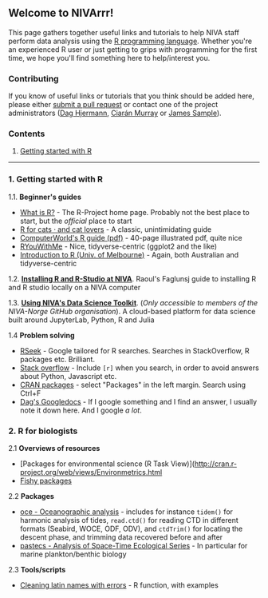 ## Welcome to NIVArrr!

This page gathers together useful links and tutorials to help NIVA staff perform data analysis using the [R programming language](https://www.r-project.org/about.html). Whether you're an experienced R user or just getting to grips with programming for the first time, we hope you'll find something here to help/interest you.

### Contributing

If you know of useful links or tutorials that you think should be added here, please either [submit a pull request](https://github.com/NIVANorge/NIVArrr/pulls) or contact one of the project administrators ([Dag Hjermann](mailto:Dag.Hjermann@niva.no), [Ciarán Murray](mailto:CJM@niva-dk.dk) or [James Sample](mailto:james.sample@niva.no)).

### Contents

 1. [Getting started with R](/NIVArrr/README.HTML#1-getting-started-with-r)
 
 ___

### 1. Getting started with R

 1.1. **Beginner's guides**  
* [What is R?](https://www.r-project.org/about.html) - The R-Project home page. Probably not the best place to start, but the *official* place to start  
* [R for cats · and cat lovers](https://rforcats.net/) - A classic, unintimidating guide   
* [ComputerWorld's R guide (pdf)](../pdf/r4beginners_v3.pdf) - 40-page illustrated pdf, quite nice  
* [RYouWithMe](https://rladiessydney.org/courses/ryouwithme/) - Nice, tidyverse-centric (ggplot2 and the like)  
* [Introduction to R (Univ. of Melbourne)](https://r-unimelb.gitbook.io/rbook/) - Again, both Australian and tidyverse-centric   

 1.2. **[Installing R and R-Studio at NIVA](https://github.com/NIVANorge/NIVArrr/blob/master/pdf/raoul_w_faglunsj_r.pdf)**. Raoul's Faglunsj guide to installing R and R studio locally on a NIVA computer  
 
 1.3. **[Using NIVA's Data Science Toolkit](https://jupyterhub.niva.no)**. (*Only accessible to members of the NIVA-Norge GitHub organisation*). A cloud-based platform for data science built around JupyterLab, Python, R and Julia
 
 1.4 **Problem solving**   
* [RSeek](https://rseek.org/) - Google tailored for R searches. Searches in StackOverflow, R packages etc. Brilliant.    
* [Stack overflow](https://stackoverflow.com/questions/tagged/r) - Include `[r]` when you search, in order to avoid answers about Python, Javascript etc.  
* [CRAN packages](https://cran.r-project.org/) - select "Packages" in the left margin. Search using Ctrl+F   
* [Dag's Googledocs](https://docs.google.com/document/d/146IAr0Z6b19w4mRjtvTd-9_3hvY5n-bNIn4v5T3aw2E/edit) - If I google something and I find an answer, I usually note it down here. And I google *a lot*.

### 2. R for biologists

 2.1 **Overviews of resources**  
 
 * [Packages for environmental science (R Task View)](http://cran.r-project.org/web/views/Environmetrics.html   
 * [Fishy packages](https://derekogle.com/fishR/packages)  

2.2 **Packages**  
 
* [oce - Oceanographic analysis](https://dankelley.github.io/oce/) - includes for instance `tidem()` for harmonic analysis of tides, `read.ctd()` for reading CTD in different formats (Seabird, WOCE, ODF, ODV), and `ctdTrim()` for locating the descent phase, and trimming data recovered before and after  
* [pastecs - Analysis of Space-Time Ecological Series](https://cran.r-project.org/web/packages/pastecs/index.html) - In particular for marine plankton/benthic biology   
  
2.3 **Tools/scripts**  
  
* [Cleaning latin names with errors](/docs/001_adbsearch.md) - R function, with examples  
